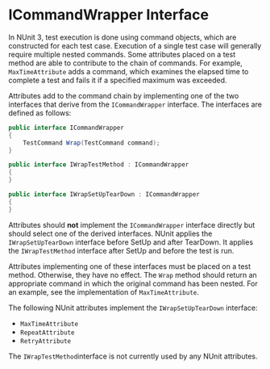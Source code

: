 # ICommandWrapper Interface

In NUnit 3, test execution is done using command objects, which are constructed for each test case. Execution of a single test case will  generally require multiple nested commands. Some attributes placed on a test method are able to contribute to the chain of commands. For example, `MaxTimeAttribute` adds a command, which examines the elapsed time to complete a test and fails it if a specified maximum was exceeded.

Attributes add to the command chain by implementing one of the two interfaces that derive from the `ICommandWrapper` interface. The interfaces are defined as follows:

```csharp
public interface ICommandWrapper
{
    TestCommand Wrap(TestCommand command);
}

public interface IWrapTestMethod : ICommandWrapper
{
}

public interface IWrapSetUpTearDown : ICommandWrapper
{
}
```

Attributes should __not__ implement the `ICommandWrapper` interface directly but should select one of the derived interfaces. NUnit applies the `IWrapSetUpTearDown` interface before SetUp and after TearDown. It applies the `IWrapTestMethod` interface after SetUp and before the test is run.

Attributes implementing one of these interfaces must be placed on a test method. Otherwise, they have no effect. The `Wrap` method should return an appropriate command in which the original command has been nested. For an example, see the implementation of `MaxTimeAttribute`.

The following NUnit attributes implement the `IWrapSetUpTearDown` interface:

* `MaxTimeAttribute`
* `RepeatAttribute`
* `RetryAttribute`

The `IWrapTestMethod`interface is not currently used by any NUnit attributes.
